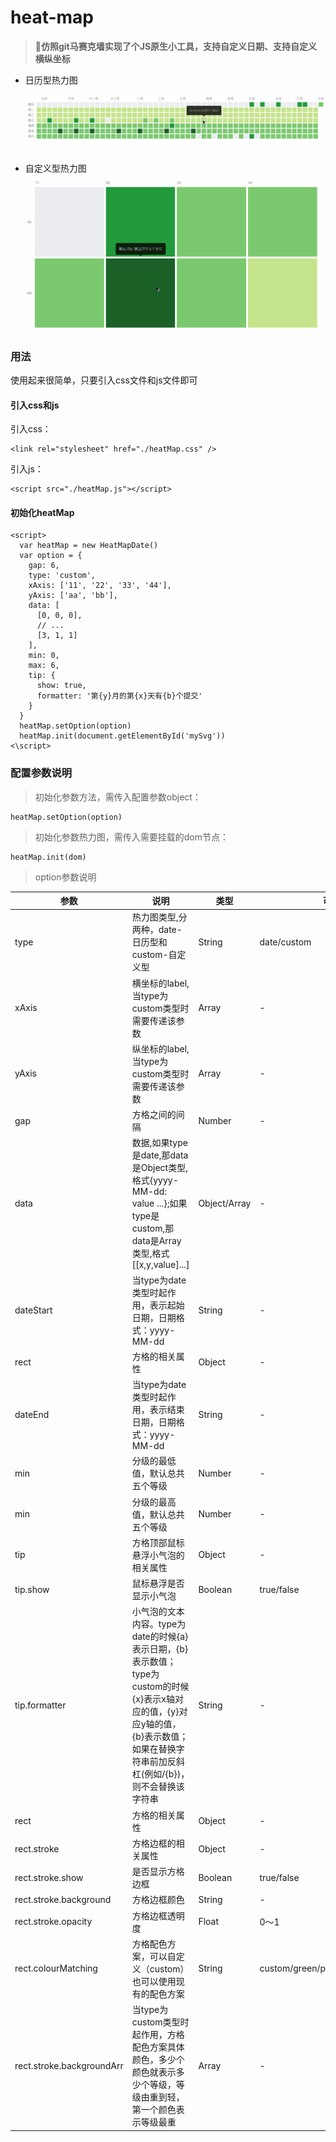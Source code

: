 # heat-map
> **:star2:仿照git马赛克墙实现了个JS原生小工具，支持自定义日期、支持自定义横纵坐标**


- 日历型热力图
![image](./images/date.gif)

- 自定义型热力图
![image](./images/custom.gif)

### 用法
使用起来很简单，只要引入css文件和js文件即可

#### 引入css和js
引入css：
```
<link rel="stylesheet" href="./heatMap.css" />
```

引入js：
```
<script src="./heatMap.js"></script>
```

#### 初始化heatMap
```
<script>
  var heatMap = new HeatMapDate()
  var option = {
    gap: 6,
    type: 'custom',
    xAxis: ['11', '22', '33', '44'],
    yAxis: ['aa', 'bb'],
    data: [
      [0, 0, 0],
      // ...
      [3, 1, 1]
    ],
    min: 0,
    max: 6,
    tip: {
      show: true,
      formatter: '第{y}月的第{x}天有{b}个提交'
    }
  }
  heatMap.setOption(option)
  heatMap.init(document.getElementById('mySvg'))
<\script>
```

### 配置参数说明
> 初始化参数方法，需传入配置参数object：
```
heatMap.setOption(option)
```

> 初始化参数热力图，需传入需要挂载的dom节点：
```
heatMap.init(dom)
```

> option参数说明

| 参数 | 说明 | 类型 | 可选值 | 默认值 |
| ------ | ------ | ------ | ------ | ------ |
| type | 热力图类型,分两种，date-日历型和custom-自定义型 | String | date/custom | date |
| xAxis | 横坐标的label,当type为custom类型时需要传递该参数 | Array | - | - |
| yAxis | 纵坐标的label,当type为custom类型时需要传递该参数 | Array | - | - |
| gap | 方格之间的间隔 | Number | - | 3 |
| data | 数据,如果type是date,那data是Object类型,格式{yyyy-MM-dd: value ...};如果type是custom,那data是Array类型,格式[[x,y,value]...] | Object/Array | - | - |
| dateStart | 当type为date类型时起作用，表示起始日期，日期格式：yyyy-MM-dd | String | - | 去年的今天 |
| rect | 方格的相关属性 | Object | - | - |
| dateEnd | 当type为date类型时起作用，表示结束日期，日期格式：yyyy-MM-dd | String | - | 今天 |
| min | 分级的最低值，默认总共五个等级 | Number | - | 0 |
| min | 分级的最高值，默认总共五个等级 | Number | - | data里头的值的最大值 |
| tip | 方格顶部鼠标悬浮小气泡的相关属性 | Object | - | - |
| tip.show | 鼠标悬浮是否显示小气泡 | Boolean | true/false | true |
| tip.formatter | 小气泡的文本内容。type为date的时候{a}表示日期，{b}表示数值；type为custom的时候{x}表示x轴对应的值，{y}对应y轴的值，{b}表示数值；如果在替换字符串前加反斜杠(例如/{b})，则不会替换该字符串 | String | - | - |
| rect | 方格的相关属性 | Object | - | - |
| rect.stroke | 方格边框的相关属性 | Object | - | - |
| rect.stroke.show | 是否显示方格边框 | Boolean | true/false | false |
| rect.stroke.background | 方格边框颜色 | String | - | #333333 |
| rect.stroke.opacity | 方格边框透明度 | Float | 0～1 | 0.6 |
| rect.colourMatching | 方格配色方案，可以自定义（custom）也可以使用现有的配色方案 | String | custom/green/pink/blue/orange/gray | green |
| rect.stroke.backgroundArr | 当type为custom类型时起作用，方格配色方案具体颜色，多少个颜色就表示多少个等级，等级由重到轻，第一个颜色表示等级最重 | Array | - | - |

